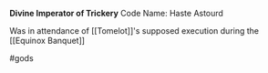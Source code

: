 **Divine Imperator of Trickery**
Code Name: Haste Astourd

Was in attendance of [[Tomelot]]'s supposed execution during the [[Equinox Banquet]] 

#gods 